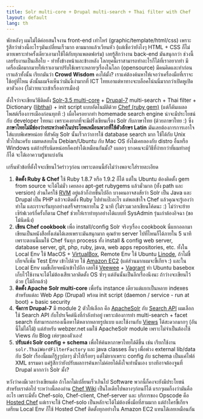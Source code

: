 ```yaml
---
title: Solr multi-core + Drupal multi-search + Thai filter with Chef
layout: default
lang: th
---
```


<p>พักหลังๆ ผมไม่ได้ค่อยสนใจงาน front-end เท่าไหร่ (graphic/template/html/css) เพราะรู้สึกว่าช่วงนี้อะไรๆมันเปลี่ยนเร็วมาก ตามมากแล้วเวียนหัว (แต่เชื่อว่ายังไงๆ HTML + CSS ก็ไม่ตายเพราะทำครั้งเดียวเอามาใช้ได้กับทุกแพลตฟอร์ม) เลยรู้สึกว่างาน back-end มันสนุกกว่า ช่วงนี้เลยรับงานเป็นเสือใบ - ทำทั้งข้างหน้าและข้างหลัง โลกยุคนี้เราสามารถทำอะไรก็ได้ที่เราอยากทำ มีเครื่องมือมากมายให้เราเอามาปรับใช้เพราะหลายๆเรื่องในโลก (opensource) มีคนคิดและทำก่อนเราแล้วทั้งนั้น เรียกมันว่า <strong>Crowd Wisdom</strong> คงได้มั้ง? เราแค่ต้องค้นหาให้เจอว่าเครื่องมือที่เราจะใช้อยู่ที่ไหน ดังนั้นผมจึงเห็นว่ามันงี่เง่ามากที่ ICT ไทยเอาแต่หาทางจะบล็อคโน่นนี่มากกว่าเปิดหูเปิดตาตัวเอง (ไม่วายแวะเข้าเรื่องการเมือง)</p>
<p>ตั้งใจว่าจะเขียนวิธีติดตั้ง <a href="http://wiki.apache.org/solr/CoreAdmin">Solr-3.5 multi-core</a> + <a href="http://drupal.org/project/drupal">Drupal-7</a> multi-search + Thai filter + Dictionary (<a href="http://linux.thai.net/projects/libthai">libthai</a>) + init script แบบอัตโนมัติด้วย <a href="http://www.opscode.com/chef/">Chef (ruby gem)</a>  (แต่ก็ดันเผลอโพสต์เรื่องการเมืองก่อนทุกที :) เผื่อใครอยากทำ homemade search engine น่าจะมีประโยชน์กับ developer ไทยนะ เพราะคงยากที่จะมีฝรั่งเขียนเรื่อง Solr กับภาษาไทย (ด้วยภาษาไทย :) ซึ่ง<strong>ภาษาไทยไม่มีช่องว่างระหว่างคำในประโยคเหมือนพวกที่ใช้ตัวอักษร Latin</strong> มันเลยต้องการการเอาใจใส่แบบพิเศษหน่อย ที่สำคัญ Solr นั้นเร็วกว่าการใช้ database search มาก ใช้ได้กับ Unix ทั่วไปนะครับ ผมทดสอบใน Debian/Ubuntu กับ Mac OS ยังไม่เคยลองกับ distro อื่นหรือ Windows แต่ถ้าปรับนิดหน่อยก็คงทำได้เหมือนกันมั้ง? เผลอๆ บางคนจะมีวิธีที่ง่ายกว่าที่ผมทำอยู่ก็ได้ จะได้เอาความรู้มาแบ่งกัน </p>
<p>เกริ่นหัวข้อที่ตั้งใจจะเขียนไว้คร่าวๆก่อน เพราะตอนนี้ยังไม่ว่างพอจะใส่รายละเอียด </p>
<ol><li><strong>ติดตั้ง Ruby &amp; Chef</strong> ใช้ Ruby 1.8.7 หรือ 1.9.2 ก็ได้ แต่ใน Ubuntu ต้องติดตั้ง gem from source จะได้ไม่มั่ว เคยลอง apt-get rubygems แล้วมั่วมาก (ทั้ง path และ version) ส่วนใครใช้ <a href="http://beginrescueend.com/">RVM</a> อยู่แล้วก็ง่ายขึ้นไปอีก บางคนอาจสงสัยว่า Solr เป็น Java และ Drupal เป็น PHP แล้วจะติดตั้ง Ruby ไปทำแป๊ะอะไร แต่พอเข้าใจ Chef แล้วคุณจะรู้เองว่าทำไม และเราจะรันทุกอย่างเสร็จสรรพภายใน 2 นาที (ไม่รวมเวลาเขียนโค้ดนะ :) ไม่ว่าจะย้ายเซิร์ฟเวอร์กี่ครั้งก็ตาม Chef ช่วยให้เราทำทุกอย่างได้แบบที่ SysAdmin รุ่นเก่าต้องอิจฉา (ขอโม้นิดนึง)</li>
<li><strong>เขียน Chef cookbook</strong> เพื่อ install/config Solr จริงๆเรื่อง cookbook นี่แยกออกมาเขียนเป็นหนังสือทั้งเล่มได้เลยเพราะมันสนุกมาก คุณย้าย server ไปที่ไหนก็ได้ภายใน 5 นาที เพราะตอนนี้ผมใช้ Chef รันทุก process ทั้ง install &amp; config web server, database server, git, php, ruby, java, web apps repositories, etc. ทั้งใน Local Env ใช้ MacOS + <a href="https://www.virtualbox.org/">VirtualBox</a>, Remote Env ใช้ Ubuntu <a href="http://www.linode.com/">Linode</a>, ถ้าไม่ขี้เกียจก็เพิ่ม Test Env เข้าไปด้วย ใช้ <a href="http://aws.amazon.com/ec2/">Amazon EC2</a> (แต่ส่วนมากผมจะขี้เกียจ :) และใน Local Env ผมขี้เกียจหนักเข้าไปอีก เลยใช้ <a href="https://github.com/jedi4ever/veewee">Veewee</a> + <a href="http://vagrantup.com/">Vagrant</a> ทำ Ubuntu basebox เก็บไว้ใช้งานจะได้ไม่ต้องเสียเวลาติดตั้ง OS ซ้ำๆ แต่อันนั้นเป็นอีกเรื่องนึงนะ ถ้าว่างจะเขียนไว้ด้วย (โม้อีกแล้ว)</li>
<li><strong>ติดตั้ง Apache Solr multi-core</strong> เพื่อรัน instance เดียวแต่แยกเป็นหลาย indexes สำหรับแต่ละ Web App (Drupal) พร้อม init script (daemon / service - run at boot) + basic security</li>
<li><strong>จัดการ Drupal-7</strong> มี module 2 ตัวให้เลือก คือ <a href="http://drupal.org/project/apachesolr">ApacheSolr</a> กับ <a href="http://drupal.org/project/search_api">Search API</a> ผมเลือกใช้ Search API กับโปรเจ็คต์นึงที่กำลังทำอยู่ เพราะต้องการทำ multi-search + facet search ที่สามารถกรองเนื้อหาได้หลากหลายรูปแบบ และใช้งานกับ <a href="http://drupal.org/project/views">Views</a> ได้สะดวกมากๆ (อันนี้ไม่ได้โม้) แต่สำหรับ webzer.net ผมใช้ ApacheSolr module เพราะไม่จำเป็นต้องใช้ Views กับ Blog เห่ยๆของตัวเอง!</li>
<li><strong>ปรับแต่ง Solr config + schema</strong> เพื่อให้ค้นหาภาษาไทยได้ดีขึ้น เช่น เรียกใช้งาน <code>solr.ThaiWordFilterFactory</code> และ java classes อื่นๆ เพื่อพ่วง external lib/data กับ Solr เรื่องนี้ผมก็รู้งูๆปลาๆ มั่วไปเรื่อยๆ แต่ไม่ยากเพราะ config กับ schema เป็นแค่ไฟล์ XML ธรรมดา แค่รู้สึกว่ายังปรับผลการค้นหาไม่ค่อยได้ดั่งใจเท่านั้นเอง บางทีอาจต้องจูนที่ Drupal มากกว่า Solr มั้ง?</li>
</ol><p>หวังว่าคงมีเวลาว่างเขียนต่อ ถ้าโลกไม่เปลี่ยนเร็วเกินไป Software พวกนี้ก็คงจะยังมีประโยชน์สำหรับเราต่อไป ระหว่างนี้ลองอ่าน <a href="http://wiki.opscode.com/display/chef/Home">Chef Wiki</a> เป็นไอเดียไปพลางๆก่อนก็ได้ แรกๆผมก็งงว่ามันคืออะไร เพราะมีทั้ง Chef-solo, Chef-client, Chef-server และ บริการของ Opscode คือ <a href="http://www.opscode.com/hosted-chef/">Hosted Chef</a> แต่เราจะใช้ Chef-solo เป็นหลักจะได้ไม่ต้องพึ่งมือที่สามมาก แต่ถ้าใครขี้เกียจเตรียม Local Env ก็ใช้ Hosted Chef ติดตั้งทุกอย่างใน Amazon EC2 แทนได้เลยเหมือนกัน</p>
